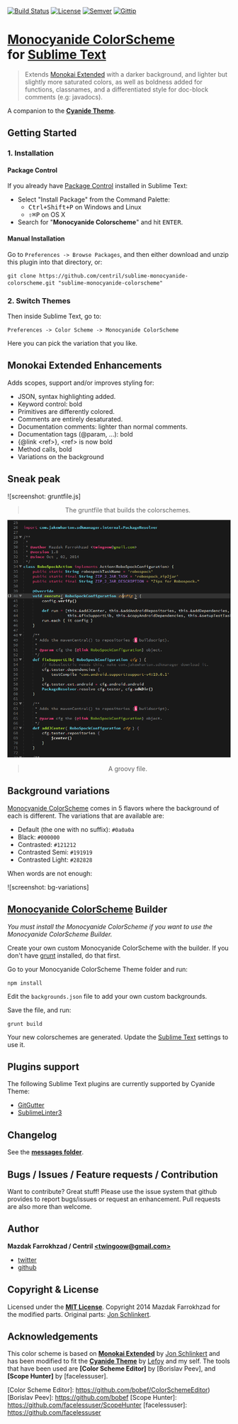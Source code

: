 [![Build Status]][url: Build Status] [![License]][url: License] [![Semver]][url: Semver] [![Gittip]][url: Gittip]

# [Monocyanide ColorScheme] <br/> for [Sublime Text]

> Extends [Monokai Extended] with a darker background, and lighter but slightly more saturated colors, as well as boldness added for functions, classnames, and a differentiated style for doc-block comments (e.g: javadocs).

A companion to the **[Cyanide Theme]**.

## Getting Started

### 1. Installation

#### Package Control

If you already have [Package Control] installed in Sublime Text:

* Select "Install Package" from the Command Palette:
    + <kbd>Ctrl+Shift+P</kbd> on Windows and Linux
    + <kbd>⇧⌘P</kbd> on OS X
* Search for "**Monocyanide Colorscheme**" and hit <kbd>ENTER</kbd>.

#### Manual Installation

Go to `Preferences -> Browse Packages`, and then either download and unzip this plugin into that directory, or:

```shell
git clone https://github.com/centril/sublime-monocyanide-colorscheme.git "sublime-monocyanide-colorscheme"
```

### 2. Switch Themes

Then inside Sublime Text, go to:
```
Preferences -> Color Scheme -> Monocyanide ColorScheme
```

Here you can pick the variation that you like.

## Monokai Extended Enhancements

Adds scopes, support and/or improves styling for:

* JSON, syntax highlighting added.
* Keyword control: bold
* Primitives are differently colored.
* Comments are entirely desaturated.
* Documentation comments: lighter than normal comments.
* Documentation tags (@param, ...): bold
* {@link &lt;ref&gt;}, &lt;ref&gt; is now bold
* Method calls, bold
* Variations on the background

## Sneak peak

![screenshot: gruntfile.js]
> <div align="center">The gruntfile that builds the colorschemes.</div>

![screenshot: groovy]
> <div align="center">A groovy file.</div>


## Background variations

[Monocyanide ColorScheme] comes in 5 flavors where the background of each is different. The variations that are available are:
+ Default (the one with no suffix): `#0a0a0a`
+ Black: `#000000`
+ Contrasted: `#121212`
+ Contrasted Semi: `#191919`
+ Contrasted Light: `#282828`

When words are not enough:

![screenshot: bg-variations]

## [Monocyanide ColorScheme] Builder

*You must install the Monocyanide ColorScheme if you want to use the Monocyanide ColorScheme Builder.*

Create your own custom Monocyanide ColorScheme with the builder. If you don't have [grunt] installed, do that first.

Go to your Monocyanide ColorScheme Theme folder and run:

```shell
npm install
```

Edit the `backgrounds.json` file to add your own custom backgrounds.

Save the file, and run:

```shell
grunt build
```

Your new colorschemes are generated. Update the [Sublime Text] settings to use it.

## Plugins support

The following Sublime Text plugins are currently supported by Cyanide Theme:

* [GitGutter]
* [SublimeLinter3]

## Changelog

See the **[messages folder][CHANGES]**.

## Bugs / Issues / Feature requests / Contribution

Want to contribute? Great stuff! Please use the issue system that github provides to report bugs/issues or request an enhancement. Pull requests are also more than welcome.

## Author

**Mazdak Farrokhzad / Centril [&lt;twingoow@gmail.com&gt;]**

+ [twitter]
+ [github]

## Copyright & License

Licensed under the **[MIT License]**.
Copyright 2014   Mazdak Farrokhzad for the modified parts.
Original parts: [Jon Schlinkert].

## Acknowledgements

This color scheme is based on **[Monokai Extended]** by [Jon Schlinkert] and has been modified to fit the **[Cyanide Theme]** by [Lefoy] and my self. The tools that have been used are **[Color Scheme Editor]** by [Borislav Peev], and **[Scope Hunter]** by [facelessuser].

<!-- references -->

[Build Status]: http://img.shields.io/travis/Centril/sublime-monocyanide-colorscheme.svg?style=flat
[url: Build Status]: https://travis-ci.org/Centril/sublime-monocyanide-colorscheme
[Gittip]: http://img.shields.io/gittip/Centril.svg?style=flat
[url: Gittip]: https://www.gittip.com/Centril/
[License]: http://img.shields.io/badge/license-MIT-blue.svg?style=flat
[url: License]: LICENSE.md
[Semver]: http://img.shields.io/badge/semver-2.0.0-blue.svg?style=flat
[url: Semver]: http://semver.org/spec/v2.0.0.html

[Monocyanide ColorScheme]: https://github.com/centril/sublime-monocyanide-colorscheme
[Sublime Text]: http://www.sublimetext.com/
[Monokai Extended]: https://github.com/jonschlinkert/sublime-monokai-extended
[Cyanide Theme]: https://github.com/lefoy/cyanide-theme
[Package Control]: http://wbond.net/sublime_packages/package_control/

[grunt]: http://gruntjs.com/

[screenshot: README.md]: https://github.com/Centril/sublime-monocyanide-colorscheme/blob/screenshots/readme.md.png?raw=true "This readme.md file"
[screenshot: groovy]: https://github.com/Centril/sublime-monocyanide-colorscheme/blob/screenshots/groovy.png?raw=true "A .groovy file"

[GitGutter]: https://sublime.wbond.net/packages/GitGutter
[SublimeLinter3]: https://github.com/SublimeLinter/SublimeLinter3

[twitter]: http://twitter.com/CenoRIX
[github]: http://github.com/centril
[&lt;twingoow@gmail.com&gt;]: mailto:twingoow@gmail.com

[CHANGES]: messages/
[MIT License]: LICENSE.md

[Lefoy]: https://github.com/lefoy
[Jon Schlinkert]: https://github.com/jonschlinkert
[Color Scheme Editor]: https://github.com/bobef/ColorSchemeEditor)
[Borislav Peev]: https://github.com/bobef
[Scope Hunter]: https://github.com/facelessuser/ScopeHunter
[facelessuser]: https://github.com/facelessuser

<!-- references -->